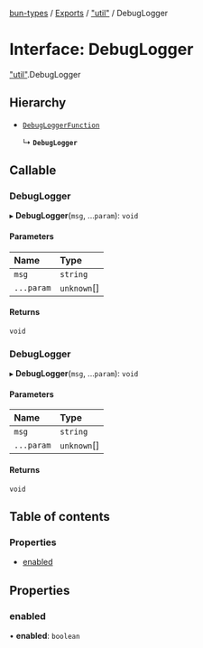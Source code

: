 [bun-types](https://github.com/oven-sh/bun-types/blob/master/api-docs/README.md) / [Exports](https://github.com/oven-sh/bun-types/blob/master/api-docs/modules.md) / ["util"](https://github.com/oven-sh/bun-types/blob/master/api-docs/modules/util_.md) / DebugLogger

# Interface: DebugLogger

["util"](https://github.com/oven-sh/bun-types/blob/master/api-docs/modules/util_.md).DebugLogger

## Hierarchy

- [`DebugLoggerFunction`](https://github.com/oven-sh/bun-types/blob/master/api-docs/modules/util_.md#debugloggerfunction)

  ↳ **`DebugLogger`**

## Callable

### DebugLogger

▸ **DebugLogger**(`msg`, ...`param`): `void`

#### Parameters

| Name | Type |
| :------ | :------ |
| `msg` | `string` |
| `...param` | `unknown`[] |

#### Returns

`void`

### DebugLogger

▸ **DebugLogger**(`msg`, ...`param`): `void`

#### Parameters

| Name | Type |
| :------ | :------ |
| `msg` | `string` |
| `...param` | `unknown`[] |

#### Returns

`void`

## Table of contents

### Properties

- [enabled](https://github.com/oven-sh/bun-types/blob/master/api-docs/interfaces/util_.DebugLogger.md#enabled)

## Properties

### enabled

• **enabled**: `boolean`
